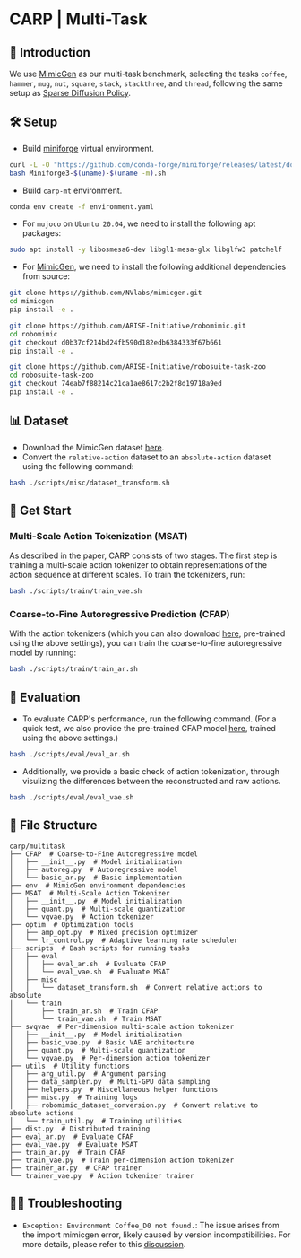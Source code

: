 # CARP | Multi-Task

## 🎏 Introduction

We use [MimicGen](https://mimicgen.github.io/) as our multi-task benchmark, selecting the tasks `coffee`, `hammer`, `mug`, `nut`, `square`, `stack`, `stackthree`, and `thread`, following the same setup as [Sparse Diffusion Policy](https://arxiv.org/pdf/2407.01531).

## 🛠️ Setup

* Build [miniforge](https://github.com/conda-forge/miniforge#mambaforge) virtual environment.
```bash
curl -L -O "https://github.com/conda-forge/miniforge/releases/latest/download/Miniforge3-$(uname)-$(uname -m).sh"
bash Miniforge3-$(uname)-$(uname -m).sh
```
* Build `carp-mt` environment.
```bash
conda env create -f environment.yaml
```
* For `mujoco` on `Ubuntu 20.04`, we need to install the following apt packages:
```bash
sudo apt install -y libosmesa6-dev libgl1-mesa-glx libglfw3 patchelf
```
* For [MimicGen](https://mimicgen.github.io/docs/introduction/installation.html), we need to install the following additional dependencies from source:
```bash
git clone https://github.com/NVlabs/mimicgen.git
cd mimicgen
pip install -e .
```
```bash
git clone https://github.com/ARISE-Initiative/robomimic.git
cd robomimic
git checkout d0b37cf214bd24fb590d182edb6384333f67b661
pip install -e .
```
```bash
git clone https://github.com/ARISE-Initiative/robosuite-task-zoo
cd robosuite-task-zoo
git checkout 74eab7f88214c21ca1ae8617c2b2f8d19718a9ed
pip install -e .
```

## 📊 Dataset

* Download the MimicGen dataset [here](https://huggingface.co/datasets/amandlek/mimicgen_datasets/tree/main/core).
* Convert the `relative-action` dataset to an `absolute-action` dataset using the following command:
```bash
bash ./scripts/misc/dataset_transform.sh
```

## 🚄 Get Start

### Multi-Scale Action Tokenization (MSAT)
As described in the paper, CARP consists of two stages. The first step is training a multi-scale action tokenizer to obtain representations of the action sequence at different scales.
To train the tokenizers, run:
```bash
bash ./scripts/train/train_vae.sh
```

### Coarse-to-Fine Autoregressive Prediction (CFAP)
With the action tokenizers (which you can also download [here](https://huggingface.co/zhefeigong/carp/resolve/main/multitask/vae_ckpt.zip?download=true), pre-trained using the above settings), you can train the coarse-to-fine autoregressive model by running:
```bash
bash ./scripts/train/train_ar.sh
```

## 🤖 Evaluation
* To evaluate CARP's performance, run the following command. (For a quick test, we also provide the pre-trained CFAP model [here](https://huggingface.co/zhefeigong/carp/resolve/main/multitask/ar_ckpt.zip?download=true), trained using the above settings.)
```bash
bash ./scripts/eval/eval_ar.sh
```

* Additionally, we provide a basic check of action tokenization, through visulizing the differences between the reconstructed and raw actions.
```bash
bash ./scripts/eval/eval_vae.sh
```


## 📃 File Structure

```
carp/multitask
├── CFAP  # Coarse-to-Fine Autoregressive model  
│   ├── __init__.py  # Model initialization  
│   ├── autoreg.py  # Autoregressive model  
│   └── basic_ar.py  # Basic implementation  
├── env  # MimicGen environment dependencies  
├── MSAT  # Multi-Scale Action Tokenizer  
│   ├── __init__.py  # Model initialization  
│   ├── quant.py  # Multi-scale quantization  
│   └── vqvae.py  # Action tokenizer  
├── optim  # Optimization tools  
│   ├── amp_opt.py  # Mixed precision optimizer  
│   └── lr_control.py  # Adaptive learning rate scheduler  
├── scripts  # Bash scripts for running tasks  
│   ├── eval  
│   │   ├── eval_ar.sh  # Evaluate CFAP  
│   │   └── eval_vae.sh  # Evaluate MSAT  
│   ├── misc  
│   │   └── dataset_transform.sh  # Convert relative actions to absolute  
│   └── train  
│       ├── train_ar.sh  # Train CFAP  
│       └── train_vae.sh  # Train MSAT  
├── svqvae  # Per-dimension multi-scale action tokenizer  
│   ├── __init__.py  # Model initialization  
│   ├── basic_vae.py  # Basic VAE architecture  
│   ├── quant.py  # Multi-scale quantization  
│   └── vqvae.py  # Per-dimension action tokenizer  
├── utils  # Utility functions  
│   ├── arg_util.py  # Argument parsing  
│   ├── data_sampler.py  # Multi-GPU data sampling  
│   ├── helpers.py  # Miscellaneous helper functions  
│   ├── misc.py  # Training logs  
│   ├── robomimic_dataset_conversion.py  # Convert relative to absolute actions  
│   └── train_util.py  # Training utilities  
├── dist.py  # Distributed training  
├── eval_ar.py  # Evaluate CFAP  
├── eval_vae.py  # Evaluate MSAT  
├── train_ar.py  # Train CFAP  
├── train_vae.py  # Train per-dimension action tokenizer  
├── trainer_ar.py  # CFAP trainer  
└── trainer_vae.py  # Action tokenizer trainer  
```


## 😵‍💫 Troubleshooting

* `Exception: Environment Coffee_D0 not found.`: The issue arises from the import mimicgen error, likely caused by version incompatibilities. For more details, please refer to this [discussion](https://github.com/NVlabs/mimicgen/issues/18).




